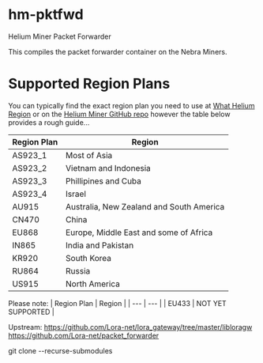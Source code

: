 # hm-pktfwd
Helium Miner Packet Forwarder

This compiles the packet forwarder container on the Nebra Miners.

# Supported Region Plans

You can typically find the exact region plan you need to use at [What Helium Region](https://whatheliumregion.xyz/) or on the [Helium Miner GitHub repo](https://github.com/helium/miner/blob/master/priv/countries_reg_domains.csv) however the table below provides a rough guide...

| Region Plan | Region |
| --- | --- |
| AS923_1 | Most of Asia |
| AS923_2 | Vietnam and Indonesia |
| AS923_3 | Phillipines and Cuba |
| AS923_4 | Israel |
| AU915 | Australia, New Zealand and South America|
| CN470 | China |
| EU868 | Europe, Middle East and some of Africa |
| IN865 | India and Pakistan |
| KR920 | South Korea |
| RU864 | Russia |
| US915 | North America |

Please note:
| Region Plan | Region |
| --- | --- |
| EU433 | NOT YET SUPPORTED |


Upstream:
https://github.com/Lora-net/lora_gateway/tree/master/libloragw
https://github.com/Lora-net/packet_forwarder

git clone --recurse-submodules